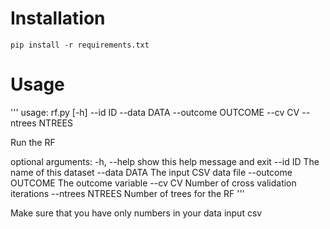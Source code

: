 # Installation
```
pip install -r requirements.txt
```


# Usage
'''
usage: rf.py [-h] --id ID --data DATA --outcome OUTCOME --cv CV --ntrees NTREES

Run the RF

optional arguments:
  -h, --help         show this help message and exit
  --id ID            The name of this dataset
  --data DATA        The input CSV data file
  --outcome OUTCOME  The outcome variable
  --cv CV            Number of cross validation iterations
  --ntrees NTREES    Number of trees for the RF
'''

Make sure that you have only numbers in your data input csv
